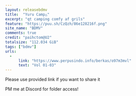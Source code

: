```yaml
---
layout: releasebdmv
title:  "Yuru Camp△"
excerpt: "qt camping comfy af grils"
feature: "https://puu.sh/CzQzh/86e128216f.png"
site_name: "BDMV"
comments: true
credit: "paihctom@U2"
totalsize: "112.034 GiB"
tags: ["bdmv"]
urls:
  - 
      link: "https://www.perpusindo.info/berkas/o97m3mvl"
      text: "Vol 01-03"
---
```


Please use provided link if you want to share it

PM me at Discord for folder access!